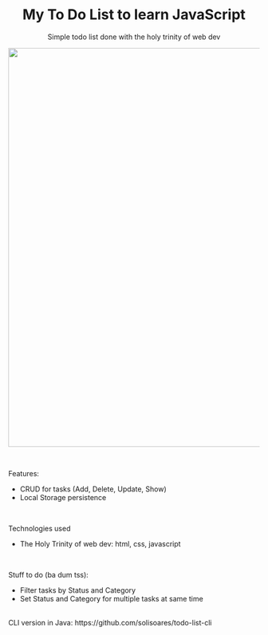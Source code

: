 <h1 align="center">My To Do List to learn JavaScript</h1>
<p align="center">Simple todo list done with the holy trinity of web dev</p>

<p align="center">
    <img src="https://user-images.githubusercontent.com/77312190/223314378-41f740b5-490c-4b85-a131-2c6ecd4fd895.gif" width=800px/>
</p>

<br>

Features:
* CRUD for tasks (Add, Delete, Update, Show)
* Local Storage persistence

<br>

Technologies used
* The Holy Trinity of web dev: html, css, javascript

<br>
    
Stuff to do (ba dum tss):
* Filter tasks by Status and Category
* Set Status and Category for multiple tasks at same time

<br> 
 CLI version in Java: https://github.com/solisoares/todo-list-cli

